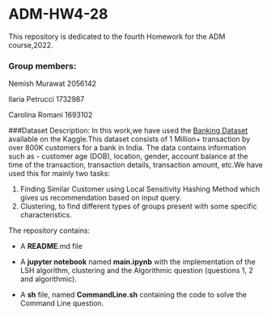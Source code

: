 # ADM-HW4-28
This repository is dedicated to the fourth Homework for the ADM course,2022.

### Group members:

Nemish Murawat 2056142

Ilaria Petrucci 1732987

Carolina Romani 1693102


###Dataset Description:
In this work,we have used the [Banking Dataset](https://www.kaggle.com/datasets/shivamb/bank-customer-segmentation) available on the Kaggle.This dataset consists of 1 Million+ transaction by over 800K customers for a bank in India. The data contains information such as - customer age (DOB), location, gender, account balance at the time of the transaction, transaction details, transaction amount, etc.We have used this for mainly two tasks:

1. Finding Similar Customer using Local Sensitivity Hashing Method which gives us recommendation based on input query.
2. Clustering, to find different types of groups present with some specific characteristics.






The repository contains:

- A **README**.md file

- A **jupyter notebook** named **main.ipynb** with the implementation of the LSH algorithm, clustering and the Algorithmic question (questions 1, 2 and algorithmic).

- A **sh** file, named **CommandLine.sh** containing the code to solve the Command Line question.


